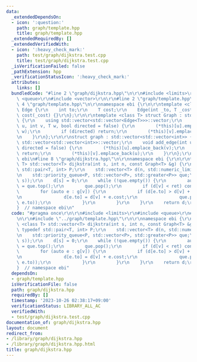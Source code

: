 ```yaml
---
data:
  _extendedDependsOn:
  - icon: ':question:'
    path: graph/template.hpp
    title: graph/template.hpp
  _extendedRequiredBy: []
  _extendedVerifiedWith:
  - icon: ':heavy_check_mark:'
    path: test/graph/dijkstra.test.cpp
    title: test/graph/dijkstra.test.cpp
  _isVerificationFailed: false
  _pathExtension: hpp
  _verificationStatusIcon: ':heavy_check_mark:'
  attributes:
    links: []
  bundledCode: "#line 2 \"graph/dijkstra.hpp\"\n\r\n#include <limits>\r\n#include\
    \ <queue>\r\n#include <vector>\r\n\r\n#line 2 \"graph/template.hpp\"\n\r\n#line\
    \ 4 \"graph/template.hpp\"\n\r\nnamespace ebi {\r\n\r\ntemplate <class T> struct\
    \ Edge {\r\n    int to;\r\n    T cost;\r\n    Edge(int _to, T _cost = 1) : to(_to),\
    \ cost(_cost) {}\r\n};\r\n\r\ntemplate <class T> struct Graph : std::vector<std::vector<Edge<T>>>\
    \ {\r\n    using std::vector<std::vector<Edge<T>>>::vector;\r\n    void add_edge(int\
    \ u, int v, T w, bool directed = false) {\r\n        (*this)[u].emplace_back(v,\
    \ w);\r\n        if (directed) return;\r\n        (*this)[v].emplace_back(u, w);\r\
    \n    }\r\n};\r\n\r\nstruct graph : std::vector<std::vector<int>> {\r\n    using\
    \ std::vector<std::vector<int>>::vector;\r\n    void add_edge(int u, int v, bool\
    \ directed = false) {\r\n        (*this)[u].emplace_back(v);\r\n        if (directed)\
    \ return;\r\n        (*this)[v].emplace_back(u);\r\n    }\r\n};\r\n\r\n}  // namespace\
    \ ebi\n#line 8 \"graph/dijkstra.hpp\"\n\r\nnamespace ebi {\r\n\r\ntemplate <class\
    \ T> std::vector<T> dijkstra(int s, int n, const Graph<T> &g) {\r\n    typedef\
    \ std::pair<T, int> P;\r\n    std::vector<T> d(n, std::numeric_limits<T>::max());\r\
    \n    std::priority_queue<P, std::vector<P>, std::greater<P>> que;\r\n    que.push(P(0,\
    \ s));\r\n    d[s] = 0;\r\n    while (!que.empty()) {\r\n        auto [ret, v]\
    \ = que.top();\r\n        que.pop();\r\n        if (d[v] < ret) continue;\r\n\
    \        for (auto e : g[v]) {\r\n            if (d[e.to] > d[v] + e.cost) {\r\
    \n                d[e.to] = d[v] + e.cost;\r\n                que.push(P(d[e.to],\
    \ e.to));\r\n            }\r\n        }\r\n    }\r\n    return d;\r\n}\r\n\r\n\
    }  // namespace ebi\n"
  code: "#pragma once\r\n\r\n#include <limits>\r\n#include <queue>\r\n#include <vector>\r\
    \n\r\n#include \"../graph/template.hpp\"\r\n\r\nnamespace ebi {\r\n\r\ntemplate\
    \ <class T> std::vector<T> dijkstra(int s, int n, const Graph<T> &g) {\r\n   \
    \ typedef std::pair<T, int> P;\r\n    std::vector<T> d(n, std::numeric_limits<T>::max());\r\
    \n    std::priority_queue<P, std::vector<P>, std::greater<P>> que;\r\n    que.push(P(0,\
    \ s));\r\n    d[s] = 0;\r\n    while (!que.empty()) {\r\n        auto [ret, v]\
    \ = que.top();\r\n        que.pop();\r\n        if (d[v] < ret) continue;\r\n\
    \        for (auto e : g[v]) {\r\n            if (d[e.to] > d[v] + e.cost) {\r\
    \n                d[e.to] = d[v] + e.cost;\r\n                que.push(P(d[e.to],\
    \ e.to));\r\n            }\r\n        }\r\n    }\r\n    return d;\r\n}\r\n\r\n\
    }  // namespace ebi"
  dependsOn:
  - graph/template.hpp
  isVerificationFile: false
  path: graph/dijkstra.hpp
  requiredBy: []
  timestamp: '2023-10-26 02:38:17+09:00'
  verificationStatus: LIBRARY_ALL_AC
  verifiedWith:
  - test/graph/dijkstra.test.cpp
documentation_of: graph/dijkstra.hpp
layout: document
redirect_from:
- /library/graph/dijkstra.hpp
- /library/graph/dijkstra.hpp.html
title: graph/dijkstra.hpp
---
```

